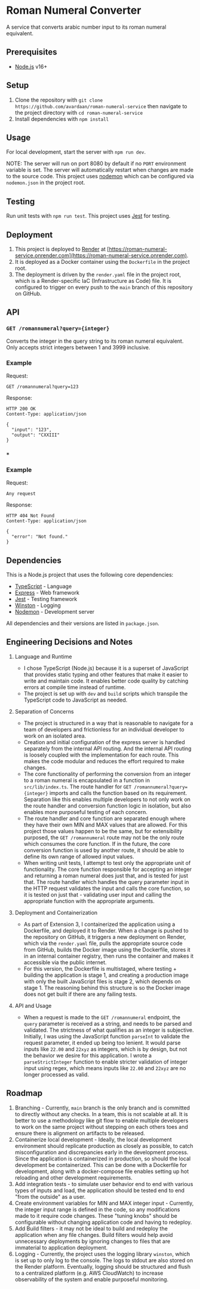 # Roman Numeral Converter

A service that converts arabic number input to its roman numeral equivalent.

## Prerequisites

- [Node.js](https://nodejs.org/en/download/) v16+

## Setup

1. Clone the repository with `git clone https://github.com/avardaan/roman-numeral-service` then navigate to the project directory with `cd roman-numeral-service`
2. Install dependencies with `npm install`

## Usage

For local development, start the server with `npm run dev`.

NOTE: The server will run on port 8080 by default if no `PORT` environment variable is set. The server will automatically restart when changes are made to the source code. This project uses [nodemon](https://www.npmjs.com/package/nodemon) which can be configured via `nodemon.json` in the project root.

## Testing

Run unit tests with `npm run test`. This project uses [Jest](https://jestjs.io/) for testing.

## Deployment

1. This project is deployed to [Render](https://render.com/) at [https://roman-numeral-service.onrender.com](https://roman-numeral-service.onrender.com).
2. It is deployed as a Docker container using the `Dockerfile` in the project root.
3. The deployment is driven by the `render.yaml` file in the project root, which is a Render-specific IaC (Infrastructure as Code) file. It is configured to trigger on every push to the `main` branch of this repository on GitHub.

## API

### `GET /romannumeral?query={integer}`

Converts the integer in the query string to its roman numeral equivalent. Only accepts strict integers between 1 and 3999 inclusive.

### Example

Request:

```
GET /romannumeral?query=123
```

Response:

```
HTTP 200 OK
Content-Type: application/json

{
  "input": "123",
  "output": "CXXIII"
}
```

### `*`

### Example

Request:

```
Any request
```

Response:

```
HTTP 404 Not Found
Content-Type: application/json

{
  "error": "Not found."
}
```

## Dependencies

This is a Node.js project that uses the following core dependencies:

- [TypeScript](https://www.typescriptlang.org/) - Language
- [Express](https://expressjs.com/) - Web framework
- [Jest](https://jestjs.io/) - Testing framework
- [Winston](https://www.npmjs.com/package/winston) - Logging
- [Nodemon](https://www.npmjs.com/package/nodemon) - Development server

All dependencies and their versions are listed in `package.json`.

## Engineering Decisions and Notes

1. Language and Runtime

   - I chose TypeScript (Node.js) because it is a superset of JavaScript that provides static typing and other features that make it easier to write and maintain code. It enables better code quality by catching errors at compile time instead of runtime.
   - The project is set up with `dev` and `build` scripts which transpile the TypeScript code to JavaScript as needed.

2. Separation of Concerns

   - The project is structured in a way that is reasonable to navigate for a team of developers and frictionless for an individual developer to work on an isolated area.
   - Creation and initial configuration of the express server is handled separately from the internal API routing. And the internal API routing is loosely coupled with the implementation for each route. This makes the code modular and reduces the effort required to make changes.
   - The core functionality of performing the conversion from an integer to a roman numeral is encapsulated in a function in `src/lib/index.ts`. The route handler for `GET /romannumeral?query={integer}` imports and calls the function based on its requirement. Separation like this enables multiple developers to not only work on the route handler and conversion function logic in isolation, but also enables more purposeful testing of each concern.
   - The route handler and core function are separated enough where they have their own MIN and MAX values that are allowed. For this project those values happen to be the same, but for extensibility purposed, the `GET /romannumeral` route may not be the only route which consumes the core function. If in the future, the core conversion function is used by another route, it should be able to define its own range of allowed input values.
   - When writing unit tests, I attempt to test only the appropriate unit of functionality. The core function responsible for accepting an integer and returning a roman numeral does just that, and is tested for just that. The route handler which handles the query parameter input in the HTTP request validates the input and calls the core function, so it is tested on just that - validating user input and calling the appropriate function with the appropriate arguments.

3. Deployment and Containerization

   - As part of Extension 3, I containerized the application using a Dockerfile, and deployed it to Render. When a change is pushed to the repository on GitHub, it triggers a new deployment on Render, which via the `render.yaml` file, pulls the appropriate source code from GitHub, builds the Docker image using the Dockerfile, stores it in an internal container registry, then runs the container and makes it accessible via the public internet.
   - For this version, the Dockerfile is multistaged, where testing + building the application is stage 1, and creating a production image with only the built JavaScript files is stage 2, which depends on stage 1. The reasoning behind this structure is so the Docker image does not get built if there are any failing tests.

4. API and Usage
   - When a request is made to the `GET /romannumeral` endpoint, the `query` parameter is received as a string, and needs to be parsed and validated. The strictness of what qualifies as an integer is subjective. Initially, I was using the JavaScript function `parseInt` to validate the request parameter, it ended up being too lenient. It would parse inputs like `22.00` and `22xyz` as integers, which is by design, but not the behavior we desire for this application. I wrote a `parseStrictInteger` function to enable stricter validation of integer input using regex, which means inputs like `22.00` and `22xyz` are no longer processed as valid.

## Roadmap

1. Branching - Currently, `main` branch is the only branch and is committed to directly without any checks. In a team, this is not scalable at all. It is better to use a methodology like git flow to enable multiple developers to work on the same project without stepping on each others toes and ensure there is alignment on artifacts to be released.
2. Containerize local development - Ideally, the local development environment should replicate production as closely as possible, to catch misconfiguration and discrepancies early in the development process. Since the application is containerized in production, so should the local development be containerized. This can be done with a Dockerfile for development, along with a docker-compose file enables setting up hot reloading and other development requirements.
3. Add integration tests - to simulate user behavior end to end with various types of inputs and load, the application should be tested end to end "from the outside" as a user.
4. Create environment variables for MIN and MAX integer input - Currently, the integer input range is defined in the code, so any modifications made to it require code changes. These "tuning knobs" should be configurable without changing application code and having to redeploy.
5. Add Build filters - it may not be ideal to build and redeploy the application when any file changes. Build filters would help avoid unnecessary deployments by ignoring changes to files that are immaterial to application deployment.
6. Logging - Currently, the project uses the logging library `winston`, which is set up to only log to the console. The logs to stdout are also stored on the Render platform. Eventually, logging should be structured and flush to a centralized platform (e.g. AWS CloudWatch) to increase observability of the system and enable purposeful monitoring.
